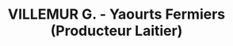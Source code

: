 ---
title: "VILLEMUR G. - Yaourts Fermiers (Producteur Laitier)"
url: /hourc/villemur-g-yaourts-fermiers-producteur-laitier/
shop: agraire
---